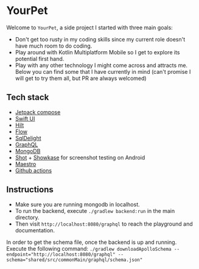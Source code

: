 # YourPet

Welcome to `YourPet`, a side project I started with three main goals:

- Don't get too rusty in my coding skills since my current role doesn't have much room to do coding.
- Play around with Kotlin Multiplatform Mobile so I get to explore its potential first hand.
- Play with any other technology I might come across and attracts me. Below you can find some that I
  have currently in mind (can't promise I will get to try them all, but PR are always welcomed)

## Tech stack

- [Jetpack compose](https://developer.android.com/jetpack/compose)
- [Swift UI](https://developer.apple.com/xcode/swiftui/)
- [Hilt](https://developer.android.com/training/dependency-injection/hilt-android)
- [Flow](https://developer.android.com/kotlin/flow)
- [SqlDelight](https://github.com/cashapp/sqldelight)
- [GraphQL](https://graphql.org/)
- [MongoDB](https://www.mongodb.com/)
- [Shot](https://github.com/pedrovgs/Shot) + [Showkase](https://github.com/airbnb/Showkase) for
  screenshot testing on Android
- [Maestro](https://maestro.mobile.dev/)
- [Github actions](https://github.com/features/actions)

## Instructions

- Make sure you are running mongodb in localhost.
- To run the backend, execute `./gradlew backend:run` in the main directory.
- Then visit `http://localhost:8080/graphql` to reach the playground and documentation.

In order to get the schema file, once the backend is up and running. Execute the following command:
```./gradlew downloadApolloSchema --endpoint="http://localhost:8080/graphql" --schema="shared/src/commonMain/graphql/schema.json"```
